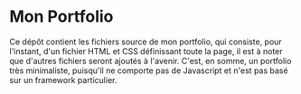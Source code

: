 # Mon Portfolio
Ce dépôt contient les fichiers source de mon portfolio, qui consiste, pour l'instant, d'un fichier HTML et CSS
définissant toute la page, il est à noter que d'autres fichiers seront ajoutés à l'avenir.
C'est, en somme, un portfolio très minimaliste, puisqu'il ne comporte pas de Javascript et n'est pas basé sur un framework particulier.